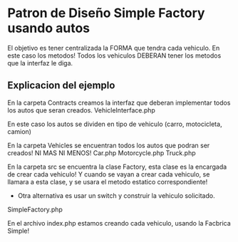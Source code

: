 # Patron de Diseño Simple Factory usando autos

El objetivo es tener centralizada la FORMA que tendra cada vehiculo. En este caso los metodos!
Todos los vehiculos DEBERAN tener los metodos que la interfaz le diga.

## Explicacion del ejemplo

En la carpeta Contracts creamos la interfaz que deberan implementar todos los autos que seran creados.
VehicleInterface.php

En este caso los autos se dividen en tipo de vehiculo (carro, motocicleta, camion)

En la carpeta Vehicles se encuentran todos los autos que podran ser creados! NI MAS NI MENOS!
Car.php
Motorcycle.php
Truck.php

En la carpeta src se encuentra la clase Factory, esta clase es la encargada de crear cada vehiculo!
Y cuando se vayan a crear cada vehiculo, se llamara a esta clase, y se usara el metodo estatico correspondiente!
- Otra alternativa es usar un switch y construir la vehiculo solicitado.

SimpleFactory.php

En el archivo index.php estamos creando cada vehiculo, usando la Facbrica Simple!

